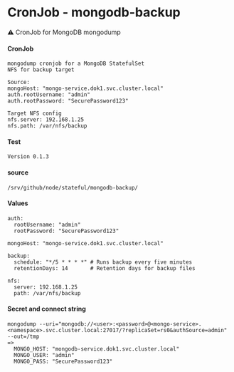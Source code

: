 # CronJob - mongodb-backup

⚠️ CronJob for MongoDB mongodump

#### CronJob
```console
mongodump cronjob for a MongoDB StatefulSet
NFS for backup target

Source: 
mongoHost: "mongo-service.dok1.svc.cluster.local"
auth.rootUsername: "admin"
auth.rootPassword: "SecurePassword123"

Target NFS config
nfs.server: 192.168.1.25
nfs.path: /var/nfs/backup

```
#### Test
```console
Version 0.1.3

```
#### source
```console
/srv/github/node/stateful/mongodb-backup/

```
#### Values
```console
auth:
  rootUsername: "admin"
  rootPassword: "SecurePassword123"

mongoHost: "mongo-service.dok1.svc.cluster.local"  

backup:
  schedule: "*/5 * * * *" # Runs backup every five minutes
  retentionDays: 14       # Retention days for backup files

nfs:
  server: 192.168.1.25
  path: /var/nfs/backup

```
#### Secret and connect string
```console
mongodump --uri="mongodb://<user>:<password>@<mongo-service>.<namespace>.svc.cluster.local:27017/?replicaSet=rs0&authSource=admin" --out=/tmp
=>
  MONGO_HOST: "mongodb-service.dok1.svc.cluster.local"
  MONGO_USER: "admin"
  MONGO_PASS: "SecurePassword123"

```



